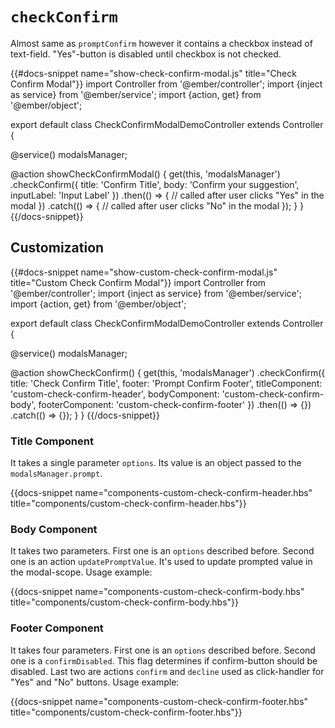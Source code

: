 # `checkConfirm`

Almost same as `promptConfirm` however it contains a checkbox instead of text-field. "Yes"-button is disabled until checkbox is not checked.

{{#docs-snippet name="show-check-confirm-modal.js" title="Check Confirm Modal"}}
import Controller from '@ember/controller';
import {inject as service} from '@ember/service';
import {action, get} from '@ember/object';

export default class CheckConfirmModalDemoController extends Controller {

  @service()
  modalsManager;

  @action
  showCheckConfirmModal() {
    get(this, 'modalsManager')
      .checkConfirm({
        title: 'Confirm Title',
        body: 'Confirm your suggestion',
        inputLabel: 'Input Label'
      })
      .then(() => {
        // called after user clicks "Yes" in the modal
      })
      .catch(() => {
        // called after user clicks "No" in the modal
      });
  }
}
{{/docs-snippet}}

## Customization

{{#docs-snippet name="show-custom-check-confirm-modal.js" title="Custom Check Confirm Modal"}}
import Controller from '@ember/controller';
import {inject as service} from '@ember/service';
import {action, get} from '@ember/object';

export default class CheckConfirmModalDemoController extends Controller {

  @service()
  modalsManager;

  @action
  showCheckConfirm() {
    get(this, 'modalsManager')
      .checkConfirm({
        title: 'Check Confirm Title',
        footer: 'Prompt Confirm Footer',
        titleComponent: 'custom-check-confirm-header',
        bodyComponent: 'custom-check-confirm-body',
        footerComponent: 'custom-check-confirm-footer'
      })
      .then(() => {})
      .catch(() => {});
  }
}
{{/docs-snippet}}

### Title Component

It takes a single parameter `options`. Its value is an object passed to the `modalsManager.prompt`.

{{docs-snippet name="components-custom-check-confirm-header.hbs" title="components/custom-check-confirm-header.hbs"}}

### Body Component

It takes two parameters. First one is an `options` described before. Second one is an action `updatePromptValue`. It's used to update prompted value in the modal-scope. Usage example:

{{docs-snippet name="components-custom-check-confirm-body.hbs" title="components/custom-check-confirm-body.hbs"}}

### Footer Component

It takes four parameters. First one is an `options` described before. Second one is a `confirmDisabled`. This flag determines if confirm-button should be disabled. Last two are actions `confirm` and `decline` used as click-handler for "Yes" and "No" buttons. Usage example:

{{docs-snippet name="components-custom-check-confirm-footer.hbs" title="components/custom-check-confirm-footer.hbs"}}
